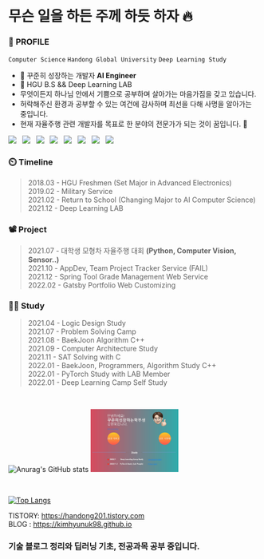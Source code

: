 # 무슨 일을 하든 주께 하듯 하자 🔥

### 📖 **PROFILE**
``
Computer Science
``
``
Handong Global University
``
``
Deep Learning Study
``
<br/>


- 🔭 꾸준히 성장하는 개발자 **AI Engineer**   
- 🌱 HGU B.S && Deep Learning LAB
- 무엇이든지 하나님 안에서 기쁨으로 공부하며 살아가는 마음가짐을 갖고 있습니다.
- 허락해주신 환경과 공부할 수 있는 여건에 감사하며 최선을 다해 사명을 알아가는 중입니다.
- 현재 자율주행 관련 개발자를 목표로 한 분야의 전문가가 되는 것이 꿈입니다. 🥇


<img src="https://img.shields.io/badge/C++-00599C?style=flat-square&logo=C%2B%2B&logoColor=white"/> &nbsp;
<img src="https://img.shields.io/badge/C-FE5000?style=flat-square&logo=C&logoColor=white"/> &nbsp;
<img src="https://img.shields.io/badge/Java-F7DF1E?style=flat-square&logo=Java&logoColor=white"/> &nbsp;
<img src="https://img.shields.io/badge/JavaScript-FF160B?style=flat-square&logo=JavaScript&logoColor=white"/> &nbsp;
<img src="https://img.shields.io/badge/MySQL-4479A1?style=flat-square&logo=MySQL&logoColor=white"/> &nbsp;
<img src="https://img.shields.io/badge/CSS3-1572B6?style=flat-square&logo=CSS&logoColor=white"/> &nbsp;
<img src="https://img.shields.io/badge/Python-3776AB?style=flat-square&logo=Python&logoColor=white"/> &nbsp;
<img src="https://img.shields.io/badge/PyTorch-EE4C2C?style=flat-square&logo=PyTorch&logoColor=white"/> &nbsp;

### ⏲️ **Timeline**
> 2018.03 - HGU Freshmen (Set Major in Advanced Electronics)  
> 2019.02 - Military Service  
> 2021.02 - Return to School (Changing Major to AI Computer Science)   
> 2021.12 - Deep Learning LAB  

### 📽️ **Project**
> 2021.07 - 대학생 모형차 자율주행 대회 **(Python, Computer Vision, Sensor..)**  
> 2021.10 - AppDev, Team Project Tracker Service (FAIL)  
> 2021.12 - Spring Tool Grade Management Web Service    
> 2022.02 - Gatsby Portfolio Web Customizing  

### 👨‍🎓 **Study**
> 2021.04 - Logic Design Study  
> 2021.07 - Problem Solving Camp  
> 2021.08 - BaekJoon Algorithm C++  
> 2021.09 - Computer Architecture Study  
> 2021.11 - SAT Solving with C  
> 2022.01 - BaekJoon, Programmers, Algorithm Study C++  
> 2022.01 - PyTorch Study with LAB Member  
> 2022.01 - Deep Learning Camp Self Study  
<br/>

![Anurag's GitHub stats](https://github-readme-stats.vercel.app/api?username=kimhyunuk98&show_icons=true&theme=radical)
<img src="./img/github.jpg" width="35%">  

<br/>  

[![Top Langs](https://github-readme-stats.vercel.app/api/top-langs/?username=kimhyunuk98&layout=compact)](https://github.com/anuraghazra/github-readme-stats)  

TISTORY: https://handong201.tistory.com     
BLOG : https://kimhyunuk98.github.io

### 기술 블로그 정리와 딥러닝 기초, 전공과목 공부 중입니다.

<!--
**KIMHYUNUK98/KIMHYUNUK98** is a ✨ _special_ ✨ repository because its `README.md` (this file) appears on your GitHub profile.

Here are some ideas to get you started:

- 🔭 I’m currently working on ...
- 🌱 I’m currently learning ...
- 👯 I’m looking to collaborate on ...
- 🤔 I’m looking for help with ...
- 💬 Ask me about ...
- 📫 How to reach me: ...
- 😄 Pronouns: ...
- ⚡ Fun fact: ...
-->


